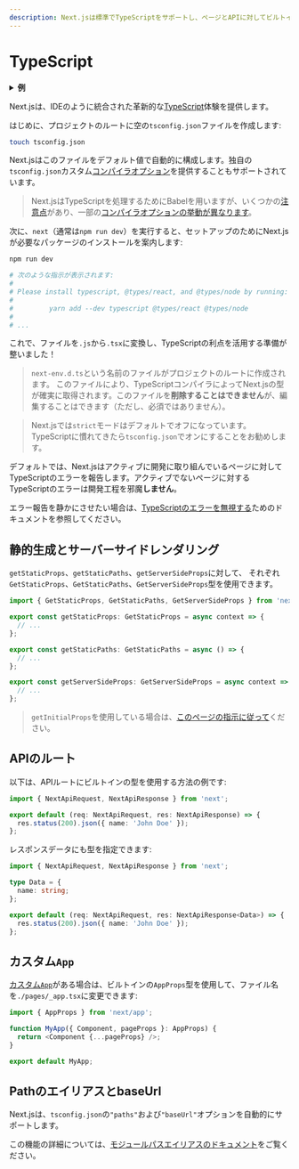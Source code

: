 ```yaml
---
description: Next.jsは標準でTypeScriptをサポートし、ページとAPIに対してビルトインの型を備えています。ここではNext.jsでTypeScriptを使い始めることができます。
---
```


# TypeScript

<details>
  <summary><b>例</b></summary>
  <ul>
    <li><a href="https://github.com/zeit/next.js/tree/canary/examples/with-typescript">TypeScript</a></li>
  </ul>
</details>

Next.jsは、IDEのように統合された革新的な[TypeScript](https://www.typescriptlang.org/)体験を提供します。

はじめに、プロジェクトのルートに空の`tsconfig.json`ファイルを作成します:

```bash
touch tsconfig.json
```

Next.jsはこのファイルをデフォルト値で自動的に構成します。独自の`tsconfig.json`カスタム[コンパイラオプション](https://www.typescriptlang.org/docs/handbook/compiler-options.html)を提供することもサポートされています。

> Next.jsはTypeScriptを処理するためにBabelを用いますが、いくつかの[注意点](https://babeljs.io/docs/en/babel-plugin-transform-typescript#caveats)があり、一部の[コンパイラオプションの挙動が異なります](https://babeljs.io/docs/en/babel-plugin-transform-typescript#typescript-compiler-options)。

次に、`next`（通常は`npm run dev`）を実行すると、セットアップのためにNext.jsが必要なパッケージのインストールを案内します:

```bash
npm run dev

# 次のような指示が表示されます:
#
# Please install typescript, @types/react, and @types/node by running:
#
#         yarn add --dev typescript @types/react @types/node
#
# ...
```

これで、ファイルを`.js`から`.tsx`に変換し、TypeScriptの利点を活用する準備が整いました！

> `next-env.d.ts`という名前のファイルがプロジェクトのルートに作成されます。
> このファイルにより、TypeScriptコンパイラによってNext.jsの型が確実に取得されます。このファイルを**削除することはできません**が、編集することはできます（ただし、必須ではありません）。

> Next.jsでは`strict`モードはデフォルトでオフになっています。TypeScriptに慣れてきたら`tsconfig.json`でオンにすることをお勧めします。

デフォルトでは、Next.jsはアクティブに開発に取り組んでいるページに対してTypeScriptのエラーを報告します。アクティブでないページに対するTypeScriptのエラーは開発工程を邪魔**しません**。

エラー報告を静かにさせたい場合は、[TypeScriptのエラーを無視する](/docs/api-reference/next.config.js/ignoring-typescript-errors.md)ためのドキュメントを参照してください。

## 静的生成とサーバーサイドレンダリング

`getStaticProps`、`getStaticPaths`、`getServerSideProps`に対して、
それぞれ`GetStaticProps`、`GetStaticPaths`、`GetServerSideProps`型を使用できます。

```ts
import { GetStaticProps, GetStaticPaths, GetServerSideProps } from 'next';

export const getStaticProps: GetStaticProps = async context => {
  // ...
};

export const getStaticPaths: GetStaticPaths = async () => {
  // ...
};

export const getServerSideProps: GetServerSideProps = async context => {
  // ...
};
```

> `getInitialProps`を使用している場合は、[このページの指示に従って](/docs/api-reference/data-fetching/getInitialProps.md#typescript)ください。

## APIのルート

以下は、APIルートにビルトインの型を使用する方法の例です:

```ts
import { NextApiRequest, NextApiResponse } from 'next';

export default (req: NextApiRequest, res: NextApiResponse) => {
  res.status(200).json({ name: 'John Doe' });
};
```

レスポンスデータにも型を指定できます:

```ts
import { NextApiRequest, NextApiResponse } from 'next';

type Data = {
  name: string;
};

export default (req: NextApiRequest, res: NextApiResponse<Data>) => {
  res.status(200).json({ name: 'John Doe' });
};
```

## カスタム`App`

[カスタム`App`](/docs/advanced-features/custom-app)がある場合は、ビルトインの`AppProps`型を使用して、ファイル名を`./pages/_app.tsx`に変更できます:

```ts
import { AppProps } from 'next/app';

function MyApp({ Component, pageProps }: AppProps) {
  return <Component {...pageProps} />;
}

export default MyApp;
```

## PathのエイリアスとbaseUrl

Next.jsは、`tsconfig.json`の`"paths"`および`"baseUrl"`オプションを自動的にサポートします。

この機能の詳細については、[モジュールパスエイリアスのドキュメント](/docs/advanced-features/module-path-aliases.md)をご覧ください。


